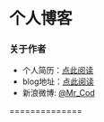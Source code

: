 # 个人博客

### 关于作者

* 个人简历：[点此阅读](http://0532.github.io/aboutme)
* blog地址：[点此阅读](http://0532.github.io)
* 新浪微博: [@Mr_Cod](http://weibo.com/234654066)

==============
